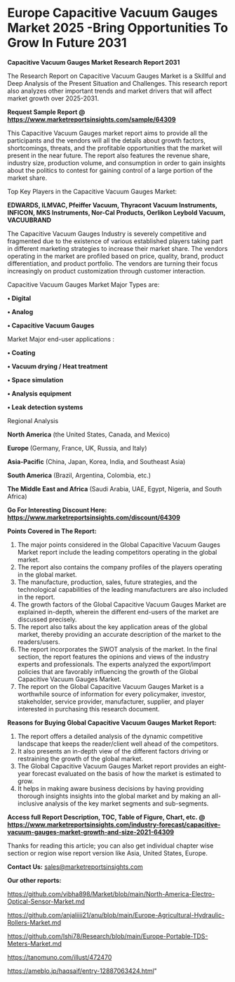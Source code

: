 # Europe Capacitive Vacuum Gauges Market 2025 -Bring Opportunities To Grow In Future 2031

<strong>Capacitive Vacuum Gauges Market Research Report 2031</strong>

The Research Report on Capacitive Vacuum Gauges Market is a Skillful and Deep Analysis of the Present Situation and Challenges. This research report also analyzes other important trends and market drivers that will affect market growth over 2025-2031.

<strong>Request Sample Report @ <a href=https://www.marketreportsinsights.com/sample/64309>https://www.marketreportsinsights.com/sample/64309</a></strong>

This Capacitive Vacuum Gauges market report aims to provide all the participants and the vendors will all the details about growth factors, shortcomings, threats, and the profitable opportunities that the market will present in the near future. The report also features the revenue share, industry size, production volume, and consumption in order to gain insights about the politics to contest for gaining control of a large portion of the market share.

Top Key Players in the Capacitive Vacuum Gauges Market:

<strong>EDWARDS, ILMVAC, Pfeiffer Vacuum, Thyracont Vacuum Instruments, INFICON, MKS Instruments, Nor-Cal Products, Oerlikon Leybold Vacuum, VACUUBRAND</strong>

The Capacitive Vacuum Gauges Industry is severely competitive and fragmented due to the existence of various established players taking part in different marketing strategies to increase their market share. The vendors operating in the market are profiled based on price, quality, brand, product differentiation, and product portfolio. The vendors are turning their focus increasingly on product customization through customer interaction.

Capacitive Vacuum Gauges Market Major Types are:

<strong>• Digital

• Analog

• Capacitive Vacuum Gauges</strong>

Market Major end-user applications :

<strong>• Coating

• Vacuum drying / Heat treatment

• Space simulation

• Analysis equipment

• Leak detection systems</strong>

Regional Analysis

</u><strong><b>North America</b></strong> (the United States, Canada, and Mexico)

<strong><b>Europe </b></strong>(Germany, France, UK, Russia, and Italy)

<strong><b>Asia-Pacific</b></strong> (China, Japan, Korea, India, and Southeast Asia)

<strong><b>South America</b></strong> (Brazil, Argentina, Colombia, etc.)

<strong><b>The Middle East and Africa</b></strong> (Saudi Arabia, UAE, Egypt, Nigeria, and South Africa)

<strong>Go For Interesting Discount Here: <a href=https://www.marketreportsinsights.com/discount/64309>https://www.marketreportsinsights.com/discount/64309</a></strong>

<strong>Points Covered in The Report:</strong>
<ol>
  <li>The major points considered in the Global Capacitive Vacuum Gauges Market report include the leading competitors operating in the global market.</li>
  <li>The report also contains the company profiles of the players operating in the global market.</li>
  <li>The manufacture, production, sales, future strategies, and the technological capabilities of the leading manufacturers are also included in the report.</li>
  <li>The growth factors of the Global Capacitive Vacuum Gauges Market are explained in-depth, wherein the different end-users of the market are discussed precisely.</li>
  <li>The report also talks about the key application areas of the global market, thereby providing an accurate description of the market to the readers/users.</li>
  <li>The report incorporates the SWOT analysis of the market. In the final section, the report features the opinions and views of the industry experts and professionals. The experts analyzed the export/import policies that are favorably influencing the growth of the Global Capacitive Vacuum Gauges Market.</li>
  <li>The report on the Global Capacitive Vacuum Gauges Market is a worthwhile source of information for every policymaker, investor, stakeholder, service provider, manufacturer, supplier, and player interested in purchasing this research document.</li>
</ol>
<strong>Reasons for Buying Global Capacitive Vacuum Gauges Market Report:</strong>

<ol>
  <li>The report offers a detailed analysis of the dynamic competitive landscape that keeps the reader/client well ahead of the competitors.</li>
  <li>It also presents an in-depth view of the different factors driving or restraining the growth of the global market.</li>
  <li>The Global Capacitive Vacuum Gauges Market report provides an eight-year forecast evaluated on the basis of how the market is estimated to grow.</li>
  <li>It helps in making aware business decisions by having providing thorough insights insights into the global market and by making an all-inclusive analysis of the key market segments and sub-segments.</li>
</ol>
<strong>Access full Report Description, TOC, Table of Figure, Chart, etc. @ <a href=https://www.marketreportsinsights.com/industry-forecast/capacitive-vacuum-gauges-market-growth-and-size-2021-64309>https://www.marketreportsinsights.com/industry-forecast/capacitive-vacuum-gauges-market-growth-and-size-2021-64309</a></strong>


Thanks for reading this article; you can also get individual chapter wise section or region wise report version like Asia, United States, Europe.

<strong>Contact Us:</strong>
sales@marketreportsinsights.com

<strong>Our other reports:</strong>

<a href=https://github.com/vibha898/Market/blob/main/North-America-Electro-Optical-Sensor-Market.md>https://github.com/vibha898/Market/blob/main/North-America-Electro-Optical-Sensor-Market.md</a>

<a href=https://github.com/anjaliiii21/anu/blob/main/Europe-Agricultural-Hydraulic-Rollers-Market.md>https://github.com/anjaliiii21/anu/blob/main/Europe-Agricultural-Hydraulic-Rollers-Market.md</a>

<a href=https://github.com/Ishi78/Research/blob/main/Europe-Portable-TDS-Meters-Market.md>https://github.com/Ishi78/Research/blob/main/Europe-Portable-TDS-Meters-Market.md</a>

<a href=https://tanomuno.com/illust/472470>https://tanomuno.com/illust/472470</a>

<a href=https://ameblo.jp/haqsaif/entry-12887063424.html>https://ameblo.jp/haqsaif/entry-12887063424.html</a>"
